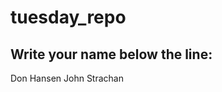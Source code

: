 # tuesday_repo

Write your name below the line:
--------------------------------------------------------

Don Hansen
John Strachan
